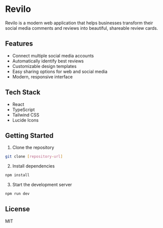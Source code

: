 # Revilo

Revilo is a modern web application that helps businesses transform their social media comments and reviews into beautiful, shareable review cards.

## Features

- Connect multiple social media accounts
- Automatically identify best reviews
- Customizable design templates
- Easy sharing options for web and social media
- Modern, responsive interface

## Tech Stack

- React
- TypeScript
- Tailwind CSS
- Lucide Icons

## Getting Started

1. Clone the repository
```bash
git clone [repository-url]
```

2. Install dependencies
```bash
npm install
```

3. Start the development server
```bash
npm run dev
```

## License

MIT 